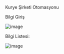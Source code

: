 Kurye Şirketi Otomasyonu 

Bilgi Giriş

![image](https://github.com/user-attachments/assets/443d12cb-077c-4ec7-b355-d50b294a157a)

Bilgi Listesi:

![image](https://github.com/user-attachments/assets/f91c3edd-3ef3-4414-a22d-c21a3f74a874)

